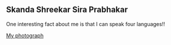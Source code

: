 ## Skanda Shreekar Sira Prabhakar

One interesting fact about me is that I can speak four languages!!

[My photograph](image.png)
